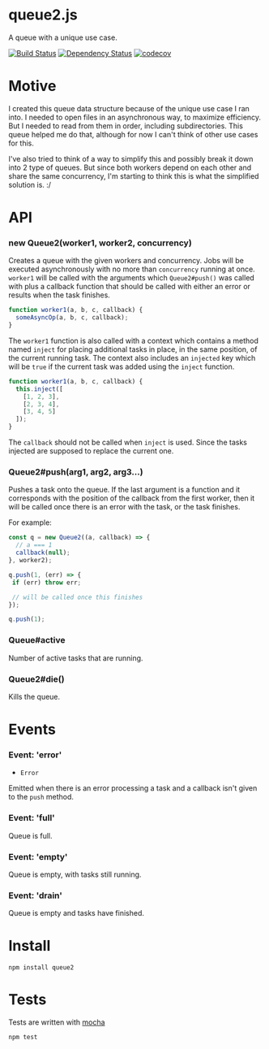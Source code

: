 # queue2.js

A queue with a unique use case.

[![Build Status](https://secure.travis-ci.org/fent/queue2.js.svg)](http://travis-ci.org/fent/queue2.js)
[![Dependency Status](https://david-dm.org/fent/queue2.js.svg)](https://david-dm.org/fent/queue2.js)
[![codecov](https://codecov.io/gh/fent/queue2.js/branch/master/graph/badge.svg)](https://codecov.io/gh/fent/queue2.js)

# Motive

I created this queue data structure because of the unique use case I ran into. I needed to open files in an asynchronous way, to maximize efficiency. But I needed to read from them in order, including subdirectories. This queue helped me do that, although for now I can't think of other use cases for this.

I've also tried to think of a way to simplify this and possibly break it down into 2 type of queues. But since both workers depend on each other and share the same concurrency, I'm starting to think this is what the simplified solution is. :/


# API

### new Queue2(worker1, worker2, concurrency)

Creates a queue with the given workers and concurrency. Jobs will be executed asynchronously with no more than `concurrency` running at once. `worker1` will be called with the arguments which `Queue2#push()` was called with plus a callback function that should be called with either an error or results when the task finishes.

```js
function worker1(a, b, c, callback) {
  someAsyncOp(a, b, c, callback);
}
```

The `worker1` function is also called with a context which contains a method named `inject` for placing additional tasks in place, in the same position, of the current running task. The context also includes an `injected` key which will be `true` if the current task was added using the `inject` function.

```js
function worker1(a, b, c, callback) {
  this.inject([
    [1, 2, 3],
    [2, 3, 4],
    [3, 4, 5]
  ]);
}
```

The `callback` should not be called when `inject` is used. Since the tasks injected are supposed to replace the current one.

### Queue2#push(arg1, arg2, arg3...)

Pushes a task onto the queue. If the last argument is a function and it corresponds with the position of the callback from the first worker, then it will be called once there is an error with the task, or the task finishes.

For example:

```js
const q = new Queue2((a, callback) => {
  // a === 1
  callback(null);
}, worker2);

q.push(1, (err) => {
 if (err) throw err;

 // will be called once this finishes
});

q.push(1);
```

### Queue#active

Number of active tasks that are running.

### Queue2#die()

Kills the queue.


# Events

### Event: 'error'
* `Error`

Emitted when there is an error processing a task and a callback isn't given to the `push` method.

### Event: 'full'

Queue is full.

### Event: 'empty'

Queue is empty, with tasks still running.

### Event: 'drain'

Queue is empty and tasks have finished.


# Install

    npm install queue2


# Tests
Tests are written with [mocha](https://mochajs.org)

```bash
npm test
```
